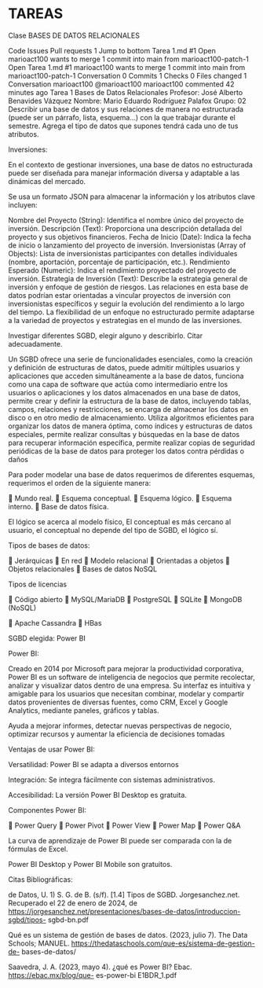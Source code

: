 # TAREAS
Clase BASES DE DATOS RELACIONALES


Code
Issues
Pull requests
1
Jump to bottom
Tarea 1.md #1
 Open
marioact100 wants to merge 1 commit into main from marioact100-patch-1 
 Open
Tarea 1.md
#1
marioact100 wants to merge 1 commit into main from marioact100-patch-1
Conversation 0
Commits 1
Checks 0
Files changed 1
Conversation
marioact100
@marioact100 marioact100 commented 42 minutes ago
Tarea 1
Bases de Datos Relacionales
Profesor: José Alberto Benavides Vázquez
Nombre: Mario Eduardo Rodríguez Palafox
Grupo: 02
Describir una base de datos y sus relaciones de manera no estructurada
(puede ser un párrafo, lista, esquema...) con la que trabajar durante el
semestre. Agrega el tipo de datos que supones tendrá cada uno de tus
atributos.

Inversiones:

En el contexto de gestionar inversiones, una base de datos no estructurada puede
ser diseñada para manejar información diversa y adaptable a las dinámicas del
mercado.

Se usa un formato JSON para almacenar la información y los atributos clave
incluyen:

Nombre del Proyecto (String): Identifica el nombre único del proyecto de
inversión.
Descripción (Text): Proporciona una descripción detallada del proyecto y sus
objetivos financieros.
Fecha de Inicio (Date): Indica la fecha de inicio o lanzamiento del proyecto
de inversión.
Inversionistas (Array of Objects): Lista de inversionistas participantes con
detalles individuales (nombre, aportación, porcentaje de participación, etc.).
Rendimiento Esperado (Numeric): Indica el rendimiento proyectado del
proyecto de inversión.
Estrategia de Inversión (Text): Describe la estrategia general de inversión y
enfoque de gestión de riesgos.
Las relaciones en esta base de datos podrían estar orientadas a vincular proyectos
de inversión con inversionistas específicos y seguir la evolución del rendimiento a
lo largo del tiempo. La flexibilidad de un enfoque no estructurado permite adaptarse
a la variedad de proyectos y estrategias en el mundo de las inversiones.

Investigar diferentes SGBD, elegir alguno y describirlo. Citar adecuadamente.

Un SGBD ofrece una serie de funcionalidades esenciales, como la creación y
definición de estructuras de datos, puede admitir múltiples usuarios y aplicaciones
que acceden simultáneamente a la base de datos, funciona como una capa de
software que actúa como intermediario entre los usuarios o aplicaciones y los datos
almacenados en una base de datos, permite crear y definir la estructura de la base
de datos, incluyendo tablas, campos, relaciones y restricciones, se encarga de
almacenar los datos en disco o en otro medio de almacenamiento. Utiliza algoritmos
eficientes para organizar los datos de manera óptima, como índices y estructuras
de datos especiales, permite realizar consultas y búsquedas en la base de datos
para recuperar información específica, permite realizar copias de seguridad
periódicas de la base de datos para proteger los datos contra pérdidas o daños

Para poder modelar una base de datos requerimos de diferentes esquemas,
requerimos el orden de la siguiente manera:

 Mundo real.
 Esquema conceptual.
 Esquema lógico.
 Esquema interno.
 Base de datos física.

El lógico se acerca al modelo físico, El conceptual es más cercano al usuario, el
conceptual no depende del tipo de SGBD, el lógico sí.

Tipos de bases de datos:

 Jerárquicas
 En red
 Modelo relacional
 Orientadas a objetos
 Objetos relacionales
 Bases de datos NoSQL

Tipos de licencias

 Código abierto
 MySQL/MariaDB
 PostgreSQL
 SQLite
 MongoDB (NoSQL)

 Apache Cassandra
 HBas

SGBD elegida: Power BI

Power BI:

Creado en 2014 por Microsoft para mejorar la productividad corporativa, Power BI
es un software de inteligencia de negocios que permite recolectar, analizar y
visualizar datos dentro de una empresa. Su interfaz es intuitiva y amigable para los
usuarios que necesitan combinar, modelar y compartir datos provenientes de
diversas fuentes, como CRM, Excel y Google Analytics, mediante paneles, gráficos
y tablas.

Ayuda a mejorar informes, detectar nuevas perspectivas de negocio, optimizar
recursos y aumentar la eficiencia de decisiones tomadas

Ventajas de usar Power BI:

Versatilidad: Power BI se adapta a diversos entornos

Integración: Se integra fácilmente con sistemas administrativos.

Accesibilidad: La versión Power BI Desktop es gratuita.

Componentes Power BI:

 Power Query
 Power Pivot
 Power View
 Power Map
 Power Q&A

La curva de aprendizaje de Power BI puede ser comparada con la de fórmulas de
Excel.

Power BI Desktop y Power BI Mobile son gratuitos.

Citas Bibliográficas:

de Datos, U. 1) S. G. de B. (s/f). [1.4] Tipos de SGBD. Jorgesanchez.net.
Recuperado el 22 de enero de 2024, de
https://jorgesanchez.net/presentaciones/bases-de-datos/introduccion-sgbd/tipos-
sgbd-bn.pdf

Qué es un sistema de gestión de bases de datos. (2023, julio 7). The Data
Schools; MANUEL. https://thedataschools.com/que-es/sistema-de-gestion-de-
bases-de-datos/

Saavedra, J. A. (2023, mayo 4). ¿qué es Power BI? Ebac. https://ebac.mx/blog/que-
es-power-bi
E1BDR_1.pdf
